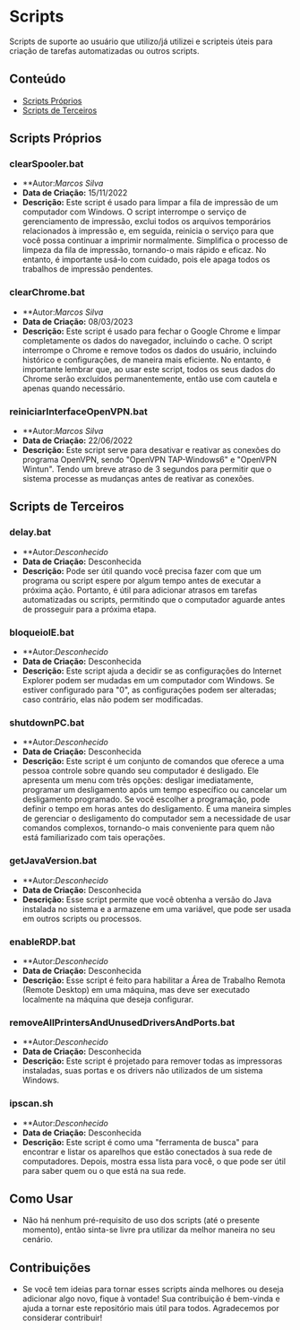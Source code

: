 # Scripts

Scripts de suporte ao usuário que utilizo/já utilizei e scripteis úteis para criação de tarefas automatizadas ou outros scripts.

## Conteúdo

- [Scripts Próprios](#scripts-próprios)
- [Scripts de Terceiros](#scripts-de-terceiros)

## Scripts Próprios

### clearSpooler.bat

- **Autor:*Marcos Silva* 
- **Data de Criação:** 15/11/2022
- **Descrição:** Este script é usado para limpar a fila de impressão de um computador com Windows. O script interrompe o serviço de gerenciamento de impressão, exclui todos os arquivos temporários relacionados à impressão e, em seguida, reinicia o serviço para que você possa continuar a imprimir normalmente. Simplifica o processo de limpeza da fila de impressão, tornando-o mais rápido e eficaz. No entanto, é importante usá-lo com cuidado, pois ele apaga todos os trabalhos de impressão pendentes.

### clearChrome.bat

- **Autor:*Marcos Silva* 
- **Data de Criação:** 08/03/2023
- **Descrição:** Este script é usado para fechar o Google Chrome e limpar completamente os dados do navegador, incluindo o cache. O script interrompe o Chrome e remove todos os dados do usuário, incluindo histórico e configurações, de maneira mais eficiente. No entanto, é importante lembrar que, ao usar este script, todos os seus dados do Chrome serão excluídos permanentemente, então use com cautela e apenas quando necessário.

### reiniciarInterfaceOpenVPN.bat

- **Autor:*Marcos Silva* 
- **Data de Criação:** 22/06/2022
- **Descrição:** Este script serve para desativar e reativar as conexões do programa OpenVPN, sendo "OpenVPN TAP-Windows6" e "OpenVPN Wintun". Tendo um breve atraso de 3 segundos para permitir que o sistema processe as mudanças antes de reativar as conexões.

## Scripts de Terceiros

### delay.bat

- **Autor:*Desconhecido* 
- **Data de Criação:** Desconhecida
- **Descrição:** Pode ser útil quando você precisa fazer com que um programa ou script espere por algum tempo antes de executar a próxima ação. Portanto, é útil para adicionar atrasos em tarefas automatizadas ou scripts, permitindo que o computador aguarde antes de prosseguir para a próxima etapa.

### bloqueioIE.bat

- **Autor:*Desconhecido* 
- **Data de Criação:** Desconhecida
- **Descrição:** Este script ajuda a decidir se as configurações do Internet Explorer podem ser mudadas em um computador com Windows. Se estiver configurado para "0", as configurações podem ser alteradas; caso contrário, elas não podem ser modificadas.

### shutdownPC.bat

- **Autor:*Desconhecido* 
- **Data de Criação:** Desconhecida
- **Descrição:** Este script é um conjunto de comandos que oferece a uma pessoa controle sobre quando seu computador é desligado. Ele apresenta um menu com três opções: desligar imediatamente, programar um desligamento após um tempo específico ou cancelar um desligamento programado. Se você escolher a programação, pode definir o tempo em horas antes do desligamento. É uma maneira simples de gerenciar o desligamento do computador sem a necessidade de usar comandos complexos, tornando-o mais conveniente para quem não está familiarizado com tais operações.

### getJavaVersion.bat

- **Autor:*Desconhecido* 
- **Data de Criação:** Desconhecida
- **Descrição:** Esse script permite que você obtenha a versão do Java instalada no sistema e a armazene em uma variável, que pode ser usada em outros scripts ou processos.

### enableRDP.bat

- **Autor:*Desconhecido* 
- **Data de Criação:** Desconhecida
- **Descrição:** Esse script é feito para habilitar a Área de Trabalho Remota (Remote Desktop) em uma máquina, mas deve ser executado localmente na máquina que deseja configurar.


### removeAllPrintersAndUnusedDriversAndPorts.bat

- **Autor:*Desconhecido* 
- **Data de Criação:** Desconhecida
- **Descrição:** Este script é projetado para remover todas as impressoras instaladas, suas portas e os drivers não utilizados de um sistema Windows.

### ipscan.sh

- **Autor:*Desconhecido* 
- **Data de Criação:** Desconhecida
- **Descrição:** Este script é como uma "ferramenta de busca" para encontrar e listar os aparelhos que estão conectados à sua rede de computadores. Depois, mostra essa lista para você, o que pode ser útil para saber quem ou o que está na sua rede.

## Como Usar

- Não há nenhum pré-requisito de uso dos scripts (até o presente momento), então sinta-se livre pra utilizar da melhor maneira no seu cenário.

## Contribuições

- Se você tem ideias para tornar esses scripts ainda melhores ou deseja adicionar algo novo, fique à vontade! Sua contribuição é bem-vinda e ajuda a tornar este repositório mais útil para todos. Agradecemos por considerar contribuir!
